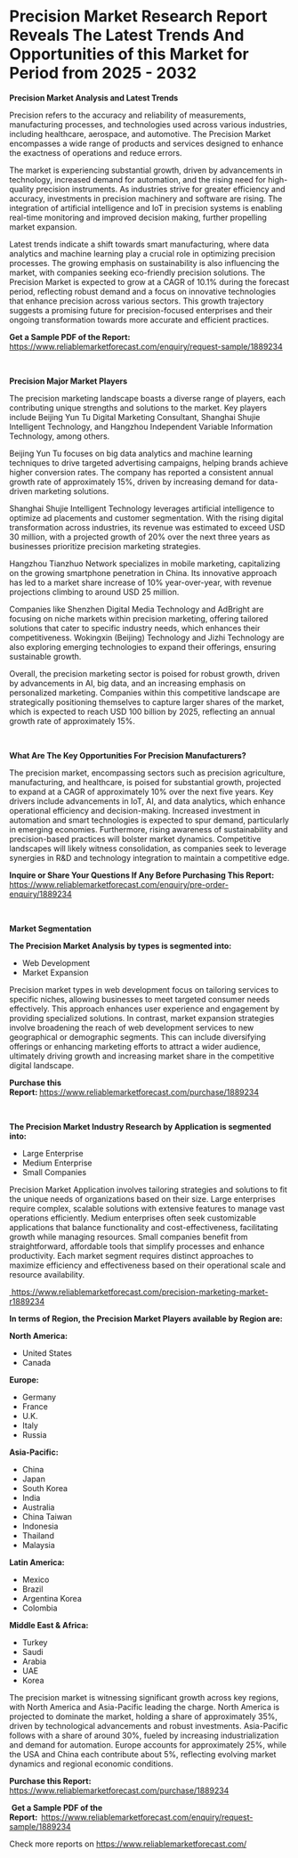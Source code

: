 <p><h1>Precision Market Research Report Reveals The Latest Trends And Opportunities of this Market for Period from 2025 - 2032</h1></p><p><strong>Precision Market Analysis and Latest Trends</strong></p>
<p><p>Precision refers to the accuracy and reliability of measurements, manufacturing processes, and technologies used across various industries, including healthcare, aerospace, and automotive. The Precision Market encompasses a wide range of products and services designed to enhance the exactness of operations and reduce errors.</p><p>The market is experiencing substantial growth, driven by advancements in technology, increased demand for automation, and the rising need for high-quality precision instruments. As industries strive for greater efficiency and accuracy, investments in precision machinery and software are rising. The integration of artificial intelligence and IoT in precision systems is enabling real-time monitoring and improved decision making, further propelling market expansion.</p><p>Latest trends indicate a shift towards smart manufacturing, where data analytics and machine learning play a crucial role in optimizing precision processes. The growing emphasis on sustainability is also influencing the market, with companies seeking eco-friendly precision solutions. The Precision Market is expected to grow at a CAGR of 10.1% during the forecast period, reflecting robust demand and a focus on innovative technologies that enhance precision across various sectors. This growth trajectory suggests a promising future for precision-focused enterprises and their ongoing transformation towards more accurate and efficient practices.</p></p>
<p><strong>Get a Sample PDF of the Report:&nbsp;</strong> <a href="https://www.reliablemarketforecast.com/enquiry/request-sample/1889234?utm_campaign=2730&utm_medium=2&utm_source=Github&utm_content=ia&utm_term=28032025&utm_id=precision">https://www.reliablemarketforecast.com/enquiry/request-sample/1889234</a></p>
<p>&nbsp;</p>
<p><strong>Precision Major Market Players</strong></p>
<p><p>The precision marketing landscape boasts a diverse range of players, each contributing unique strengths and solutions to the market. Key players include Beijing Yun Tu Digital Marketing Consultant, Shanghai Shujie Intelligent Technology, and Hangzhou Independent Variable Information Technology, among others. </p><p>Beijing Yun Tu focuses on big data analytics and machine learning techniques to drive targeted advertising campaigns, helping brands achieve higher conversion rates. The company has reported a consistent annual growth rate of approximately 15%, driven by increasing demand for data-driven marketing solutions. </p><p>Shanghai Shujie Intelligent Technology leverages artificial intelligence to optimize ad placements and customer segmentation. With the rising digital transformation across industries, its revenue was estimated to exceed USD 30 million, with a projected growth of 20% over the next three years as businesses prioritize precision marketing strategies.</p><p>Hangzhou Tianzhuo Network specializes in mobile marketing, capitalizing on the growing smartphone penetration in China. Its innovative approach has led to a market share increase of 10% year-over-year, with revenue projections climbing to around USD 25 million.</p><p>Companies like Shenzhen Digital Media Technology and AdBright are focusing on niche markets within precision marketing, offering tailored solutions that cater to specific industry needs, which enhances their competitiveness. Wokingxin (Beijing) Technology and Jizhi Technology are also exploring emerging technologies to expand their offerings, ensuring sustainable growth.</p><p>Overall, the precision marketing sector is poised for robust growth, driven by advancements in AI, big data, and an increasing emphasis on personalized marketing. Companies within this competitive landscape are strategically positioning themselves to capture larger shares of the market, which is expected to reach USD 100 billion by 2025, reflecting an annual growth rate of approximately 15%.</p></p>
<p>&nbsp;</p>
<p><strong>What Are The Key Opportunities For Precision Manufacturers?</strong></p>
<p><p>The precision market, encompassing sectors such as precision agriculture, manufacturing, and healthcare, is poised for substantial growth, projected to expand at a CAGR of approximately 10% over the next five years. Key drivers include advancements in IoT, AI, and data analytics, which enhance operational efficiency and decision-making. Increased investment in automation and smart technologies is expected to spur demand, particularly in emerging economies. Furthermore, rising awareness of sustainability and precision-based practices will bolster market dynamics. Competitive landscapes will likely witness consolidation, as companies seek to leverage synergies in R&D and technology integration to maintain a competitive edge.</p></p>
<p><strong>Inquire or Share Your Questions If Any Before Purchasing This Report:</strong> <a href="https://www.reliablemarketforecast.com/enquiry/pre-order-enquiry/1889234?utm_campaign=2730&utm_medium=2&utm_source=Github&utm_content=ia&utm_term=28032025&utm_id=precision">https://www.reliablemarketforecast.com/enquiry/pre-order-enquiry/1889234</a></p>
<p>&nbsp;</p>
<p><strong>Market Segmentation</strong></p>
<p><strong>The Precision Market Analysis by types is segmented into:</strong></p>
<p><ul><li>Web Development</li><li>Market Expansion</li></ul></p>
<p><p>Precision market types in web development focus on tailoring services to specific niches, allowing businesses to meet targeted consumer needs effectively. This approach enhances user experience and engagement by providing specialized solutions. In contrast, market expansion strategies involve broadening the reach of web development services to new geographical or demographic segments. This can include diversifying offerings or enhancing marketing efforts to attract a wider audience, ultimately driving growth and increasing market share in the competitive digital landscape.</p></p>
<p><strong>Purchase this Report:&nbsp;</strong><a href="https://www.reliablemarketforecast.com/purchase/1889234?utm_campaign=2730&utm_medium=2&utm_source=Github&utm_content=ia&utm_term=28032025&utm_id=precision">https://www.reliablemarketforecast.com/purchase/1889234</a></p>
<p>&nbsp;</p>
<p><strong>The Precision Market Industry Research by Application is segmented into:</strong></p>
<p><ul><li>Large Enterprise</li><li>Medium Enterprise</li><li>Small Companies</li></ul></p>
<p><p>Precision Market Application involves tailoring strategies and solutions to fit the unique needs of organizations based on their size. Large enterprises require complex, scalable solutions with extensive features to manage vast operations efficiently. Medium enterprises often seek customizable applications that balance functionality and cost-effectiveness, facilitating growth while managing resources. Small companies benefit from straightforward, affordable tools that simplify processes and enhance productivity. Each market segment requires distinct approaches to maximize efficiency and effectiveness based on their operational scale and resource availability.</p></p>
<p><a href="https://www.reliablemarketforecast.com/precision-marketing-market-r1889234?utm_campaign=2730&utm_medium=2&utm_source=Github&utm_content=ia&utm_term=28032025&utm_id=precision">&nbsp;https://www.reliablemarketforecast.com/precision-marketing-market-r1889234</a></p>
<p><strong>In terms of Region, the Precision Market Players available by Region are:</strong></p>
<p>
    <p> <strong> North America: </strong>
        <ul>
            <li>United States</li>
            <li>Canada</li>
        </ul>
        </p> 
    <p> <strong> Europe: </strong>
        <ul>
            <li>Germany</li>
            <li>France</li>
            <li>U.K.</li>
            <li>Italy</li>
            <li>Russia</li>
        </ul>
        </p> 
    <p> <strong> Asia-Pacific: </strong>
        <ul>
            <li>China</li>
            <li>Japan</li>
            <li>South Korea</li>
            <li>India</li>
            <li>Australia</li>
            <li>China Taiwan</li>
            <li>Indonesia</li>
            <li>Thailand</li>
            <li>Malaysia</li>
        </ul>
        </p> 
    <p> <strong> Latin America: </strong>
        <ul>
            <li>Mexico</li>
            <li>Brazil</li>
            <li>Argentina Korea</li>
            <li>Colombia</li>
        </ul>
        </p> 
    <p> <strong> Middle East & Africa: </strong>
        <ul>
            <li>Turkey</li>
            <li>Saudi</li>
            <li>Arabia</li>
            <li>UAE</li>
            <li>Korea</li>
        </ul>
    </p>
    </p>
<p><p>The precision market is witnessing significant growth across key regions, with North America and Asia-Pacific leading the charge. North America is projected to dominate the market, holding a share of approximately 35%, driven by technological advancements and robust investments. Asia-Pacific follows with a share of around 30%, fueled by increasing industrialization and demand for automation. Europe accounts for approximately 25%, while the USA and China each contribute about 5%, reflecting evolving market dynamics and regional economic conditions.</p></p>
<p><strong>Purchase this Report: </strong><a href="https://www.reliablemarketforecast.com/purchase/1889234?utm_campaign=2730&utm_medium=2&utm_source=Github&utm_content=ia&utm_term=28032025&utm_id=precision">https://www.reliablemarketforecast.com/purchase/1889234</a></p>
<p>&nbsp;<strong>Get a Sample PDF of the Report:&nbsp;&nbsp;</strong><a href="https://www.reliablemarketforecast.com/enquiry/request-sample/1889234?utm_campaign=2730&utm_medium=2&utm_source=Github&utm_content=ia&utm_term=28032025&utm_id=precision">https://www.reliablemarketforecast.com/enquiry/request-sample/1889234</a></p>
<p><strong></strong></p>
<p>Check more reports on <a href="https://www.reliablemarketforecast.com/?utm_campaign=2730&utm_medium=2&utm_source=Github&utm_content=ia&utm_term=28032025&utm_id=precision">https://www.reliablemarketforecast.com/</a></p>